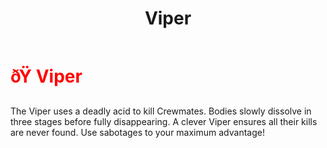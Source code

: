 ﻿---
lang: en-US
title: Viper
prev: Shapeshifter
next: Impostor
---
# <font color="red">ðŸ <b>Viper</b></font> <Badge text="Vanilla" type="tip" vertical="middle"/>

The Viper uses a deadly acid to kill Crewmates. Bodies slowly dissolve in three stages before fully disappearing. A clever Viper ensures all their kills are never found. Use sabotages to your maximum advantage!<br>
